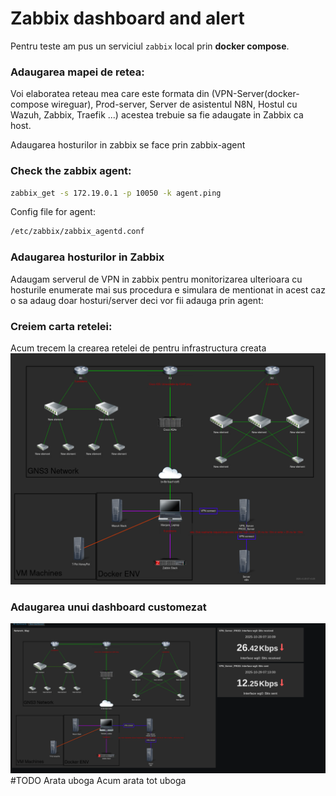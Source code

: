 # Zabbix dashboard and alert
Pentru teste am pus un serviciul `zabbix` local prin **docker compose**.
### Adaugarea mapei de retea:
Voi elaboratea reteau mea care este formata din (VPN-Server(docker-compose wireguar), Prod-server, Server de asistentul N8N, Hostul cu Wazuh, Zabbix, Traefik ...) acestea trebuie sa fie adaugate in Zabbix ca host.

Adaugarea hosturilor in zabbix se face prin zabbix-agent


### Check the zabbix agent:
```bash
zabbix_get -s 172.19.0.1 -p 10050 -k agent.ping
```
Config file for agent:
```bash
/etc/zabbix/zabbix_agentd.conf
```
### Adaugarea hosturilor in Zabbix
Adaugam serverul de VPN in zabbix pentru monitorizarea ulterioara cu hosturile enumerate mai sus procedura e simulara de mentionat in acest caz o sa adaug doar hosturi/server deci vor fii adauga prin agent:

### Creiem carta retelei:
Acum trecem la crearea retelei de pentru infrastructura creata
![alt text](GNS3_network_schema.png)

### Adaugarea unui dashboard customezat 
![alt text](Dashboard.png)
#TODO Arata uboga Acum arata tot uboga 